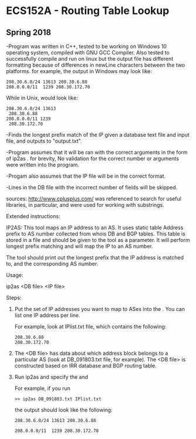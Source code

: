 # ECS152A - Routing Table Lookup
## Spring 2018

-Program was written in C++, tested to be working on Windows 10 operating system, compiled with GNU GCC Compiler. Also tested to successfully compile and run on linux but the output file has different formatting because of differences in newLine characters between the two platforms. 
for example, the output in Windows may look like:

   ```
   208.30.6.0/24 13613 208.30.6.88
   208.0.0.0/11  1239 208.30.172.70
   ```

While in Unix, would look like:
```
208.30.6.0/24 13613
 208.30.6.88
208.0.0.0/11 1239
 208.30.172.70
```

-Finds the longest prefix match of the IP given a database text file and input file, and outputs to "output.txt".

-Program assumes that it will be ran with the correct arguments in the form of ip2as <DB file> <IP file> . for brevity, No validation for the correct number or arguments were written into the program. 

-Progam also assumes that the IP file will be in the correct format.

-Lines in the DB file with the incorrect number of fields will be skipped.

sources:
http://www.cplusplus.com/ was referenced to search for useful libraries, in particular, <sstream> and <algorithm> were used for working with substrings.

Extended instructions:


 IP2AS: This tool maps an IP address to an AS. It uses static table
        Address prefix to AS number collected from whois DB and BGP
        tables. This table is stored in a file and should be given to
       the tool as a parameter. It will perform longest prefix
        matching and will map the IP to an AS number.

 The tool should print out the longest prefix that the IP
 address is matched to, and the corresponding AS number.

Usage: 

   ip2as \<DB file> \<IP file>  
 
Steps:

1. Put the set of IP addresses you want to map to ASes into the <IP
   file>. You can list one IP address per line. 
   
   For example, look at IPlist.txt file, which contains the following:
   ```
   208.30.6.88
   208.30.172.70
   ```
2. The \<DB file> has data about which address block belongs to
   a particular AS (look at DB_091803.txt file, for example).
   The \<DB file> is constructed based on IRR database and
   BGP routing table.
  
3. Run ip2as and specify the <DB file> and <IP file>

   For example, if you run 
   ```
   >> ip2as DB_091803.txt IPlist.txt
   ```
   the output should look like the following:
   ```
   208.30.6.0/24 13613 208.30.6.88
   
   208.0.0.0/11  1239 208.30.172.70
   ```
   
